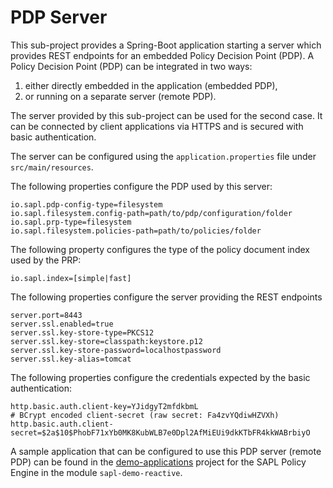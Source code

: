 # PDP Server

This sub-project provides a Spring-Boot application starting a server which provides REST endpoints for an embedded 
Policy Decision Point (PDP). A Policy Decision Point (PDP) can be integrated in two ways:
1) either directly embedded in the application (embedded PDP),
2) or running on a separate server (remote PDP).

The server provided by this sub-project can be used for the second case. It can be connected by client applications
via HTTPS and is secured with basic authentication.

The server can be configured using the `application.properties` file under `src/main/resources`.

The following properties configure the PDP used by this server:
```properties
io.sapl.pdp-config-type=filesystem
io.sapl.filesystem.config-path=path/to/pdp/configuration/folder
io.sapl.prp-type=filesystem
io.sapl.filesystem.policies-path=path/to/policies/folder
```

The following property configures the type of the policy document index used by the PRP:
```properties
io.sapl.index=[simple|fast]
```

The following properties configure the server providing the REST endpoints
```properties
server.port=8443
server.ssl.enabled=true
server.ssl.key-store-type=PKCS12
server.ssl.key-store=classpath:keystore.p12
server.ssl.key-store-password=localhostpassword
server.ssl.key-alias=tomcat
```

The following properties configure the credentials expected by the basic authentication:
```properties
http.basic.auth.client-key=YJidgyT2mfdkbmL
# BCrypt encoded client-secret (raw secret: Fa4zvYQdiwHZVXh)
http.basic.auth.client-secret=$2a$10$PhobF71xYb0MK8KubWLB7e0Dpl2AfMiEUi9dkKTbFR4kkWABrbiyO
```

A sample application that can be configured to use this PDP server (remote PDP) can be found
in the [demo-applications](https://github.com/heutelbeck/sapl-demos) project for the SAPL
Policy Engine in the module `sapl-demo-reactive`.
